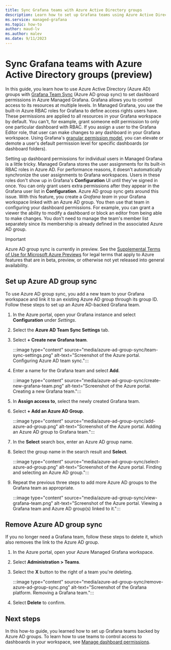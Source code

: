 ```yaml
---
title: Sync Grafana teams with Azure Active Directory groups
description: Learn how to set up Grafana teams using Azure Active Directory groups in Azure Managed Grafana
ms.service: managed-grafana
ms.topic: how-to
author: maud-lv
ms.author: malev
ms.date: 9/11/2023
--- 
```


# Sync Grafana teams with Azure Active Directory groups (preview)

In this guide, you learn how to use Azure Active Directory (Azure AD) groups with [Grafana Team Sync](https://grafana.com/docs/grafana/latest/setup-grafana/configure-security/configure-team-sync/) (Azure AD group sync) to set dashboard permissions in Azure Managed Grafana. Grafana allows you to control access to its resources at multiple levels. In Managed Grafana, you use the built-in Azure RBAC roles for Grafana to define access rights users have. These permissions are applied to all resources in your Grafana workspace by default. You can't, for example, grant someone edit permission to only one particular dashboard with RBAC. If you assign a user to the Grafana Editor role, that user can make changes to any dashboard in your Grafana workspace. Using Grafana's [granular permission model](https://grafana.com/docs/grafana/latest/setup-grafana/configure-security/configure-team-sync/), you can elevate or demote a user's default permission level for specific dashboards (or dashboard folders).

Setting up dashboard permissions for individual users in Managed Grafana is a little tricky. Managed Grafana stores the user assignments for its built-in RBAC roles in Azure AD. For performance reasons, it doesn't automatically synchronize the user assignments to Grafana workspaces. Users in these roles don't show up in Grafana's **Configuration** UI until they've signed in once. You can only grant users extra permissions after they appear in the Grafana user list in **Configuration**. Azure AD group sync gets around this issue. With this feature, you create a *Grafana team* in your Grafana workspace linked with an Azure AD group. You then use that team in configuring your dashboard permissions. For example, you can grant a viewer the ability to modify a dashboard or block an editor from being able to make changes. You don't need to manage the team's member list separately since its membership is already defined in the associated Azure AD group.

> [!IMPORTANT]
> Azure AD group sync is currently in preview. See the [Supplemental Terms of Use for Microsoft Azure Previews](https://azure.microsoft.com/support/legal/preview-supplemental-terms/) for legal terms that apply to Azure features that are in beta, preview, or otherwise not yet released into general availability.

## Set up Azure AD group sync

To use Azure AD group sync, you add a new team to your Grafana workspace and link it to an existing Azure AD group through its group ID. Follow these steps to set up an Azure AD-backed Grafana team.

1. In the Azure portal, open your Grafana instance and select **Configuration** under *Settings*.
1. Select the **Azure AD Team Sync Settings** tab.
1. Select **+ Create new Grafana team**.

    :::image type="content" source="media/azure-ad-group-sync/team-sync-settings.png" alt-text="Screenshot of the Azure portal. Configuring Azure AD team sync.":::

1. Enter a name for the Grafana team and select **Add**.

    :::image type="content" source="media/azure-ad-group-sync/create-new-grafana-team.png" alt-text="Screenshot of the Azure portal. Creating a new Grafana team.":::

1. In **Assign access to**, select the newly created Grafana team.
1. Select **+ Add an Azure AD Group**.

    :::image type="content" source="media/azure-ad-group-sync/add-azure-ad-group.png" alt-text="Screenshot of the Azure portal. Adding an Azure AD group to Grafana team.":::

1. In the **Select** search box, enter an Azure AD group name.
1. Select the group name in the search result and **Select**.

    :::image type="content" source="media/azure-ad-group-sync/select-azure-ad-group.png" alt-text="Screenshot of the Azure portal. Finding and selecting an Azure AD group.":::

1. Repeat the previous three steps to add more Azure AD groups to the Grafana team as appropriate.

    :::image type="content" source="media/azure-ad-group-sync/view-grafana-team.png" alt-text="Screenshot of the Azure portal. Viewing a Grafana team and Azure AD group(s) linked to it.":::

## Remove Azure AD group sync

If you no longer need a Grafana team, follow these steps to delete it, which also removes the link to the Azure AD group.

1. In the Azure portal, open your Azure Managed Grafana workspace.
1. Select **Administration > Teams**.
1. Select the **X** button to the right of a team you're deleting.

    :::image type="content" source="media/azure-ad-group-sync/remove-azure-ad-group-sync.png" alt-text="Screenshot of the Grafana platform. Removing a Grafana team.":::

1. Select **Delete** to confirm.

## Next steps

In this how-to guide, you learned how to set up Grafana teams backed by Azure AD groups. To learn how to use teams to control access to dashboards in your workspace, see [Manage dashboard permissions](https://grafana.com/docs/grafana/latest/administration/user-management/manage-dashboard-permissions/).

